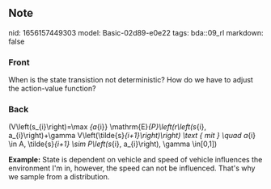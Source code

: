 ## Note
nid: 1656157449303
model: Basic-02d89-e0e22
tags: bda::09_rl
markdown: false

### Front
When is the state transistion not deterministic? How do we have to adjust the action-value function?

### Back
\(V\left(s_{i}\right)=\max _{a_{i}} \mathrm{E}_{P}\left(r\left(s_{i}, a_{i}\right)+\gamma V\left(\tilde{s}_{i+1}\right)\right) \text { mit } \quad a_{i} \in A, \tilde{s}_{i+1} \sim P\left(s_{i}, a_{i}\right), \gamma \in[0,1]\)

<b>Example:</b>
State is dependent on vehicle and speed of vehicle influences the environment I'm in, however, the speed can not be influenced. That's why we sample from a distribution.
